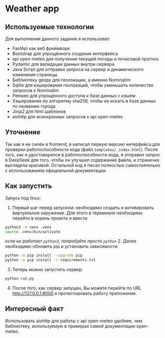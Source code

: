 # Weather app

## Используемые технологии
Для выполнения данного задания я использовал:
 - FastApi как веб фреймворк
 - Bootstrap для упрощённого создания интерфейса
 - api open-meteo для получения текущей погоды и почасовой прогноз
 - Pydantic для валидации данных внутри сервера
 - Java Script для отправки запроса на сервер и динамического изменения страницы
 - Библиотеку geopy для геолокации, а именно Nominatim
 - Sqlite для кэширования геолокаций, чтобы уменьшить количество запросов к Nominatim
 - Peewee для упрощённого доступа к базе данных с кэшем
 - Хэширование по алгоритму sha256, чтобы не искать в базе данных по названию города
 - Jinja2 для html шаблонов
 - aiohttp для асинхронных запросов к api open-meteo

## Уточнение
Так как я не силён в frontend, я написал первую версию интерфейса для проверки работоспособности кода (файл `templates/_index.html`).
После того, как я удостоверился в работоспособности кода, я отправил запрос в DeepSeek для того, чтобы он улучшил содержание файла,
и страничка выглядела красивой. Остальной код я писал полностью самостоятельно с использованием официальной документации.

## Как запустить
Запуск под linux:
 1. Первый шаг перед запуском: необходимо создать и активировать виртуальное окружение. Для этого в терминале необходимо перейти в корень проекта и ввести
  ```bash
  python3 -m venv .venv
  source .venv/bin/activate
  ```
  _если не работает `python3`, попробуйте просто `python`_
 2. Далее необходимо обновить pip и установить зависимости:
  ```bash
  python -m pip install --upgrade pip
  python -m pip install -r requirements.txt
  ```
 3. Теперь можно запустить сервер:
  ```bash
  python run.py
  ```
 4. После того, как сервер запущен, Вы можете перейти по URL http://127.0.0.1:8000 и протестировать работу приложения.

 ## Интересный факт
 Использовать aiohttp для работы с api open-meteo удобнее, чем библиотеку, используемую в примерах самой документации open-meteo.
